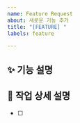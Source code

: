 ```yaml
---
name: Feature Request
about: 새로운 기능 추가
title: "[FEATURE] "
labels: feature

---
```


## ✨ 기능 설명


## 📌 작업 상세 설명
- [ ] 

